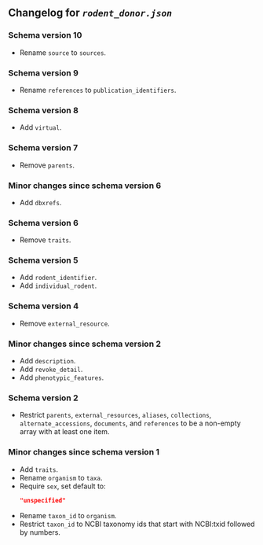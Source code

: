 ## Changelog for *`rodent_donor.json`*

### Schema version 10

* Rename `source` to `sources`.

### Schema version 9

* Rename `references` to `publication_identifiers`.

### Schema version 8

* Add `virtual`.

### Schema version 7

* Remove `parents`.

### Minor changes since schema version 6

* Add `dbxrefs`.

### Schema version 6

* Remove `traits`.

### Schema version 5

* Add `rodent_identifier`.
* Add `individual_rodent`.

### Schema version 4

* Remove `external_resource`.

### Minor changes since schema version 2

* Add `description`.
* Add `revoke_detail`.
* Add `phenotypic_features`.

### Schema version 2

* Restrict `parents`, `external_resources`, `aliases`, `collections`, `alternate_accessions`, `documents`, and `references` to be a non-empty array with at least one item.

### Minor changes since schema version 1

* Add `traits`.
* Rename `organism` to `taxa`.
* Require `sex`, set default to:
    ```json
    "unspecified"
    ```
* Rename `taxon_id` to `organism`.
* Restrict `taxon_id` to NCBI taxonomy ids that start with NCBI:txid followed by numbers.
